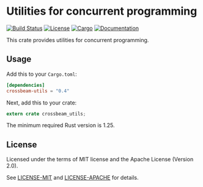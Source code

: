 # Utilities for concurrent programming

[![Build Status](https://travis-ci.org/crossbeam-rs/crossbeam-utils.svg?branch=master)](https://travis-ci.org/crossbeam-rs/crossbeam-utils)
[![License](https://img.shields.io/badge/license-MIT%2FApache--2.0-blue.svg)](https://github.com/crossbeam-rs/crossbeam-utils)
[![Cargo](https://img.shields.io/crates/v/crossbeam-utils.svg)](https://crates.io/crates/crossbeam-utils)
[![Documentation](https://docs.rs/crossbeam-utils/badge.svg)](https://docs.rs/crossbeam-utils)

This crate provides utilities for concurrent programming.

## Usage

Add this to your `Cargo.toml`:

```toml
[dependencies]
crossbeam-utils = "0.4"
```

Next, add this to your crate:

```rust
extern crate crossbeam_utils;
```

The minimum required Rust version is 1.25.

## License

Licensed under the terms of MIT license and the Apache License (Version 2.0).

See [LICENSE-MIT](LICENSE-MIT) and [LICENSE-APACHE](LICENSE-APACHE) for details.
